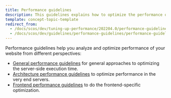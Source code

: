 ```yaml
---
title: Performance guidelines
description: This guidelines explains how to optimize the performance of your website for your Spryker based Projects.
template: concept-topic-template
redirect_from:
  - /docs/scos/dev/tuning-up-performance/202204.0/performance-guidelines.html
  - /docs/scos/dev/guidelines/performance-guidelines/performance-guidelines.html
---
```


Performance guidelines help you analyze and optimize performance of your website from different perspectives:

- [General performance guidelines](/docs/dg/dev/guidelines/performance-guidelines/general-performance-guidelines.html) for general approaches to optimizing the server-side execution time.
- [Architecture performance guidelines](/docs/dg/dev/guidelines/performance-guidelines/architecture-performance-guidelines.html) to optimize performance in the very end servers.
- [Frontend performance guidelines](/docs/dg/dev/guidelines/performance-guidelines/front-end-performance-guidelines.html) to do the frontend-specific optimization.
